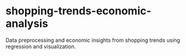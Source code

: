# shopping-trends-economic-analysis
Data preprocessing and economic insights from shopping trends using regression and visualization.
